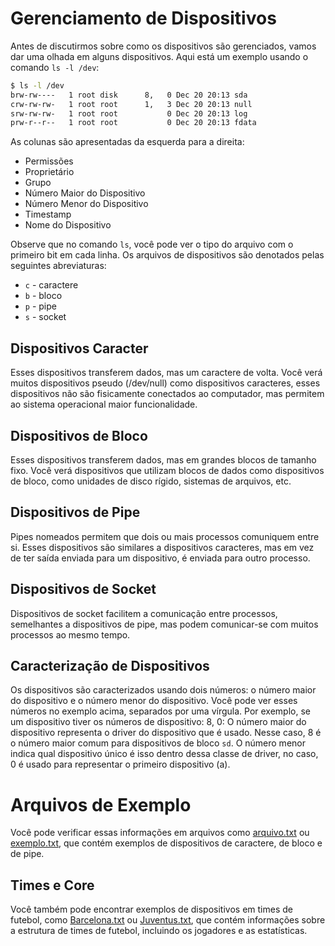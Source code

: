 **Gerenciamento de Dispositivos**
======================================================

Antes de discutirmos sobre como os dispositivos são gerenciados, vamos dar uma olhada em alguns dispositivos. Aqui está um exemplo usando o comando `ls -l /dev`:
```bash
$ ls -l /dev
brw-rw----   1 root disk      8,   0 Dec 20 20:13 sda
crw-rw-rw-   1 root root      1,   3 Dec 20 20:13 null
srw-rw-rw-   1 root root           0 Dec 20 20:13 log
prw-r--r--   1 root root           0 Dec 20 20:13 fdata
```
As colunas são apresentadas da esquerda para a direita:

* Permissões
* Proprietário
* Grupo
* Número Maior do Dispositivo
* Número Menor do Dispositivo
* Timestamp
* Nome do Dispositivo

Observe que no comando `ls`, você pode ver o tipo do arquivo com o primeiro bit em cada linha. Os arquivos de dispositivos são denotados pelas seguintes abreviaturas:

* `c` - caractere
* `b` - bloco
* `p` - pipe
* `s` - socket

**Dispositivos Caracter**
------------------------

Esses dispositivos transferem dados, mas um caractere de volta. Você verá muitos dispositivos pseudo (/dev/null) como dispositivos caracteres, esses dispositivos não são fisicamente conectados ao computador, mas permitem ao sistema operacional maior funcionalidade.

**Dispositivos de Bloco**
----------------------

Esses dispositivos transferem dados, mas em grandes blocos de tamanho fixo. Você verá dispositivos que utilizam blocos de dados como dispositivos de bloco, como unidades de disco rígido, sistemas de arquivos, etc.

**Dispositivos de Pipe**
----------------------

Pipes nomeados permitem que dois ou mais processos comuniquem entre si. Esses dispositivos são similares a dispositivos caracteres, mas em vez de ter saída enviada para um dispositivo, é enviada para outro processo.

**Dispositivos de Socket**
-------------------------

Dispositivos de socket facilitem a comunicação entre processos, semelhantes a dispositivos de pipe, mas podem comunicar-se com muitos processos ao mesmo tempo.

**Caracterização de Dispositivos**
--------------------------------

Os dispositivos são caracterizados usando dois números: o número maior do dispositivo e o número menor do dispositivo. Você pode ver esses números no exemplo acima, separados por uma vírgula. Por exemplo, se um dispositivo tiver os números de dispositivo: 8, 0:
O número maior do dispositivo representa o driver do dispositivo que é usado. Nesse caso, 8 é o número maior comum para dispositivos de bloco `sd`. O número menor indica qual dispositivo único é isso dentro dessa classe de driver, no caso, 0 é usado para representar o primeiro dispositivo (a).

**Arquivos de Exemplo**
=====================

Você pode verificar essas informações em arquivos como [arquivo.txt](arquivo.txt) ou [exemplo.txt](exemplo.txt), que contém exemplos de dispositivos de caractere, de bloco e de pipe.

**Times e Core**
----------------

Você também pode encontrar exemplos de dispositivos em times de futebol, como [Barcelona.txt](Barcelona.txt) ou [Juventus.txt](Juventus.txt), que contém informações sobre a estrutura de times de futebol, incluindo os jogadores e as estatísticas.